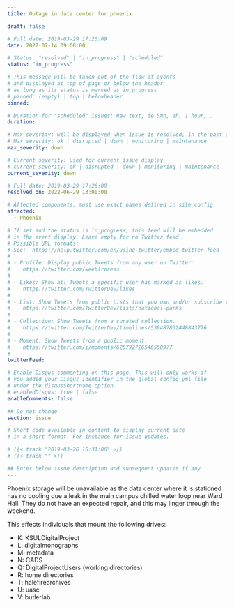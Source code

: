 ```yaml
---
title: Outage in data center for phoenix

draft: false

# Full date: 2019-03-29 17:26:09
date: 2022-07-14 09:00:00

# Status: "resolved" | "in_progress" | "scheduled"
status: "in_progress"

# This message will be taken out of the flow of events
# and displayed at top of page or below the header
# as long as its status is marked as in_progress
# pinned: (empty) | top | belowheader
pinned: 

# Duration for "scheduled" issues: Raw text, ie 5mn, 1h, 1 hour,..
duration:

# Max severity: will be displayed when issue is resolved, in the past events section
# Max_severity: ok | disrupted | down | monitoring | maintenance
max_severity: down

# Current severity: used for current issue display
# current_severity: ok | disrupted | down | monitoring | maintenance
current_severity: down

# Full date: 2019-03-29 17:26:09
resolved_on: 2022-06-29 13:00:00

# Affected components, must use exact names defined in site config
affected:
  - Phoenix

# If set and the status is in_progress, this feed will be embedded
# in the event display. Leave empty for no Twitter feed.
# Possible URL formats:
# See:  https://help.twitter.com/en/using-twitter/embed-twitter-feed
#
# - Profile: Display public Tweets from any user on Twitter:
#    https://twitter.com/weeblrpress
#  
# - Likes: Show all Tweets a specific user has marked as likes.
#    https://twitter.com/TwitterDev/likes
#
# - List: Show Tweets from public Lists that you own and/or subscribe to.
#    https://twitter.com/TwitterDev/lists/national-parks
# 
# - Collection: Show Tweets from a curated collection.
#    https://twitter.com/TwitterDev/timelines/539487832448843776
#
# - Moment: Show Tweets from a public moment.
#    https://twitter.com/i/moments/625792726546558977
#
twitterFeed: 

# Enable Disqus commenting on this page. This will only works if 
# you added your Disqus identifier in the global config.yml file
# under the disqusShortname option.
# enabledDisqus: true | false
enableComments: false

## Do not change
section: issue

# Short code available in content to display current date
# in a short format. For instance for issue updates.

# {{< track "2019-03-26 15:31:06" >}}
# {{< track "" >}}

## Enter below issue description and subsequent updates if any
---
```

Phoenix storage will be unavailable as the data center where it is stationed has no cooling due a leak in the main campus chilled water loop near Ward Hall.  They do not have an expected repair, and this may linger through the weekend.   

This effects individuals that mount the following drives:

* K:  KSULDigitalProject
* L: digitalmonographs
* M: metadata
* N: CADS
* Q: DigitalProjectUsers (working directories)
* R:  home directories
* T: halefirearchives
* U:  uasc
* V:  butlerlab
